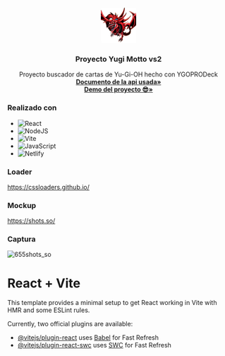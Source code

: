 <br />
<div align="center">
  <a href="https://github.com/gatodemontecristo/yugiohPractica">
    <img src="https://raw.githubusercontent.com/gatodemontecristo/yugiohPractica/main/public/atributos/Slifer.webp" alt="Logo" width="80" height="80">
  </a>

<h3 align="center">Proyecto Yugi Motto vs2</h3>

  <p align="center">
    Proyecto buscador de cartas de Yu-Gi-OH hecho con YGOPRODeck
    <br />
    <a href="https://ygoprodeck.com/api-guide/"><strong>Documento de la api usada»</strong></a>
    <br />
    <a href="https://proyectoyugimotto.netlify.app"><strong>Demo del proyecto 😎»</strong></a>
    <br />
  </p>
</div>

### Realizado con

* ![React](https://img.shields.io/badge/react-%2320232a.svg?style=for-the-badge&logo=react&logoColor=%2361DAFB)
* ![NodeJS](https://img.shields.io/badge/node.js-6DA55F?style=for-the-badge&logo=node.js&logoColor=white)
* 	![Vite](https://img.shields.io/badge/vite-%23646CFF.svg?style=for-the-badge&logo=vite&logoColor=white)
* 	![JavaScript](https://img.shields.io/badge/javascript-%23323330.svg?style=for-the-badge&logo=javascript&logoColor=%23F7DF1E)
* 	![Netlify](https://img.shields.io/badge/netlify-%23000000.svg?style=for-the-badge&logo=netlify&logoColor=#00C7B7)

### Loader

https://cssloaders.github.io/

### Mockup

https://shots.so/

### Captura

  ![655shots_so](https://github.com/gatodemontecristo/yugiohPractica/assets/61488294/c3e3b1d5-d499-44b7-9d1d-0c1de866cf2a)


# React + Vite

This template provides a minimal setup to get React working in Vite with HMR and some ESLint rules.

Currently, two official plugins are available:

- [@vitejs/plugin-react](https://github.com/vitejs/vite-plugin-react/blob/main/packages/plugin-react/README.md) uses [Babel](https://babeljs.io/) for Fast Refresh
- [@vitejs/plugin-react-swc](https://github.com/vitejs/vite-plugin-react-swc) uses [SWC](https://swc.rs/) for Fast Refresh
